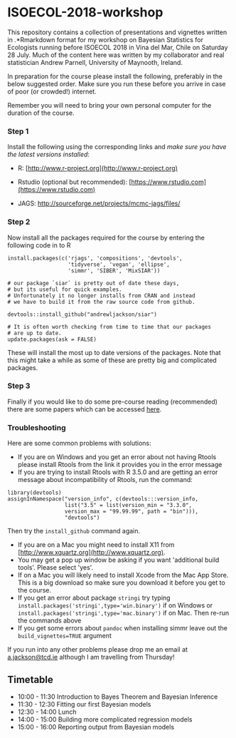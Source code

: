 # ISOECOL-2018-workshop

This repository contains a collection of presentations and vignettes written in .*Rmarkdown format for my workshop on Bayesian Statistics for Ecologists running before ISOECOL 2018 in Vina del Mar, Chile on Saturday 28 July. Much of the content here was written by my collaborator and real statistician Andrew Parnell, University of Maynooth, Ireland.

In preparation for the course please install the following, preferably in the below suggested order. Make sure you run these before you arrive in case of poor (or crowded!) internet.

Remember you will need to bring your own personal computer for the duration of the course.

### Step 1

Install the following using the corresponding links and *make sure you have the latest versions installed*:

-	R: [http://www.r-project.org](http://www.r-project.org)

-	Rstudio (optional but recommended): [https://www.rstudio.com](https://www.rstudio.com)

-	JAGS: http://sourceforge.net/projects/mcmc-jags/files/

### Step 2

Now install all the packages required for the course by entering the following code in to R

```{r,eval=FALSE}
install.packages(c('rjags', 'compositions', 'devtools', 
                   'tidyverse', 'vegan', 'ellipse', 
                   'simmr', 'SIBER', 'MixSIAR'))

# our package `siar` is pretty out of date these days, 
# but its useful for quick examples.
# Unfortunately it no longer installs from CRAN and instead 
# we have to build it from the raw source code from github.

devtools::install_github("andrewljackson/siar") 

# It is often worth checking from time to time that our packages
# are up to date.
update.packages(ask = FALSE)

```

These will install the most up to date versions of the packages. Note that this might take a while as some of these are pretty big and complicated packages.

 
### Step 3
 
Finally if you would like to do some pre-course reading (recommended) there are some papers which can be accessed [here](https://github.com/andrewcparnell/simms_course/tree/master/papers).


### Troubleshooting

Here are some common problems with solutions:

  - If you are on Windows and you get an error about not having Rtools please install Rtools from the link it provides you in the error message
  - If you are trying to install Rtools with R 3.5.0 and are getting an error message about incompatibility of Rtools, run the command:
```{r}
library(devtools)
assignInNamespace("version_info", c(devtools:::version_info, 
                  list("3.5" = list(version_min = "3.3.0", 
                  version_max = "99.99.99", path = "bin"))), 
                  "devtools")
```
  Then try the `install_github` command again.
  
  - If you are on a Mac you might need to install X11 from [http://www.xquartz.org](http://www.xquartz.org). 
  - You may get a pop up window be asking if you want 'additional build tools'. Please select 'yes'. 
  - If on a Mac you will likely need to install Xcode from the Mac App Store. This is a big download so make sure you download it before you get to the course.
  - If you get an error about package `stringi` try typing `install.packages('stringi',type='win.binary')` if on Windows or `install.packages('stringi',type='mac.binary')` if on Mac. Then re-run the commands above
  - If you get some errors about `pandoc` when installing simmr leave out the `build_vignettes=TRUE` argument


If you run into any other problems please drop me an email at  <a.jackson@tcd.ie> although I am travelling from Thursday!

## Timetable

- 10:00 - 11:30 Introduction to Bayes Theorem and Bayesian Inference
- 11:30 - 12:30 Fitting our first Bayesian models
- 12:30 - 14:00 Lunch
- 14:00 - 15:00 Building more complicated regression models
- 15:00 - 16:00 Reporting output from Bayesian models

